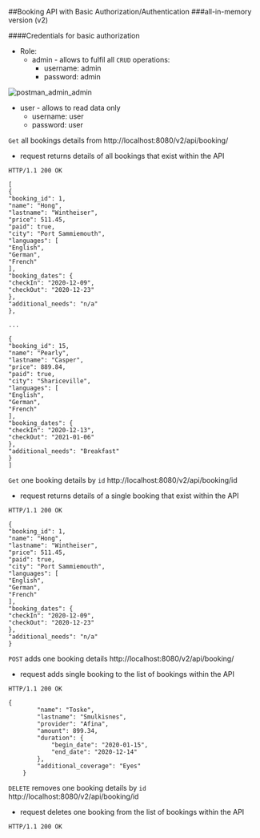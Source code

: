 ##Booking API with Basic Authorization/Authentication 
###all-in-memory version (v2)

####Credentials for basic authorization
- Role:
  - admin - allows to fulfil all ``CRUD`` operations:
    - username: admin
    - password: admin

![postman_admin_admin](https://user-images.githubusercontent.com/60865783/103043463-ee217a80-454a-11eb-87e9-4040dbeb8a00.png)

    
  - user - allows to read data only  
    - username: user
    - password: user
    



``Get`` all bookings details from http://localhost:8080/v2/api/booking/
- request returns details of all bookings that exist within the API

````
HTTP/1.1 200 OK

[
{
"booking_id": 1,
"name": "Hong",
"lastname": "Wintheiser",
"price": 511.45,
"paid": true,
"city": "Port Sammiemouth",
"languages": [
"English",
"German",
"French"
],
"booking_dates": {
"checkIn": "2020-12-09",
"checkOut": "2020-12-23"
},
"additional_needs": "n/a"
},

...

{
"booking_id": 15,
"name": "Pearly",
"lastname": "Casper",
"price": 889.84,
"paid": true,
"city": "Shariceville",
"languages": [
"English",
"German",
"French"
],
"booking_dates": {
"checkIn": "2020-12-13",
"checkOut": "2021-01-06"
},
"additional_needs": "Breakfast"
}
]
````

``Get`` one booking details by `id` http://localhost:8080/v2/api/booking/id
- request returns details of a single booking that exist within the API
````
HTTP/1.1 200 OK

{
"booking_id": 1,
"name": "Hong",
"lastname": "Wintheiser",
"price": 511.45,
"paid": true,
"city": "Port Sammiemouth",
"languages": [
"English",
"German",
"French"
],
"booking_dates": {
"checkIn": "2020-12-09",
"checkOut": "2020-12-23"
},
"additional_needs": "n/a"
}
  ````
``POST`` adds one booking details http://localhost:8080/v2/api/booking/
- request adds single booking to the list of bookings within the API

````
HTTP/1.1 200 OK

{
        "name": "Toske",
        "lastname": "Smulkisnes",
        "provider": "Afina",
        "amount": 899.34,
        "duration": {
            "begin_date": "2020-01-15",
            "end_date": "2020-12-14"
        },
        "additional_coverage": "Eyes"
    }
````    

``DELETE`` removes one booking details by ``id`` http://localhost:8080/v2/api/booking/id
- request deletes one booking from the list of bookings within the API

``HTTP/1.1 200 OK``
